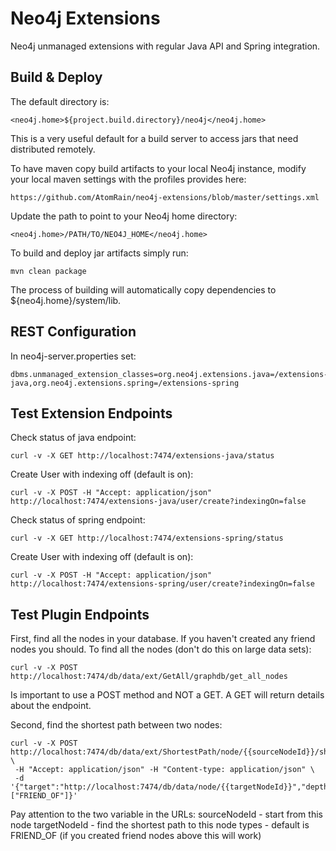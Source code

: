 Neo4j Extensions
================

Neo4j unmanaged extensions with regular Java API and Spring integration.


Build & Deploy
--------------

The default directory is:

    <neo4j.home>${project.build.directory}/neo4j</neo4j.home>

This is a very useful default for a build server to access jars that need distributed remotely.


To have maven copy build artifacts to your local Neo4j instance, modify your local maven settings with the profiles provides here:

	https://github.com/AtomRain/neo4j-extensions/blob/master/settings.xml


Update the path to point to your Neo4j home directory:

	<neo4j.home>/PATH/TO/NEO4J_HOME</neo4j.home>


To build and deploy jar artifacts simply run:

	mvn clean package


The process of building will automatically copy dependencies to ${neo4j.home}/system/lib.


REST Configuration
------------------
In neo4j-server.properties set:

	dbms.unmanaged_extension_classes=org.neo4j.extensions.java=/extensions-java,org.neo4j.extensions.spring=/extensions-spring


Test Extension Endpoints
------------------------

Check status of java endpoint:

	curl -v -X GET http://localhost:7474/extensions-java/status

Create User with indexing off (default is on):

	curl -v -X POST -H "Accept: application/json" http://localhost:7474/extensions-java/user/create?indexingOn=false


Check status of spring endpoint:

	curl -v -X GET http://localhost:7474/extensions-spring/status

Create User with indexing off (default is on):

	curl -v -X POST -H "Accept: application/json" http://localhost:7474/extensions-spring/user/create?indexingOn=false


Test Plugin Endpoints
---------------------

First, find all the nodes in your database. If you haven't created any friend nodes you should.
To find all the nodes (don't do this on large data sets):

    curl -v -X POST http://localhost:7474/db/data/ext/GetAll/graphdb/get_all_nodes

Is important to use a POST method and NOT a GET. A GET will return details about the endpoint.

Second, find the shortest path between two nodes:

    curl -v -X POST http://localhost:7474/db/data/ext/ShortestPath/node/{{sourceNodeId}}/shortestPath \
     -H "Accept: application/json" -H "Content-type: application/json" \
     -d '{"target":"http://localhost:7474/db/data/node/{{targetNodeId}}","depth":"1","types":["FRIEND_OF"]}'

Pay attention to the two variable in the URLs:
sourceNodeId - start from this node
targetNodeId - find the shortest path to this node
types - default is FRIEND_OF (if you created friend nodes above this will work)






